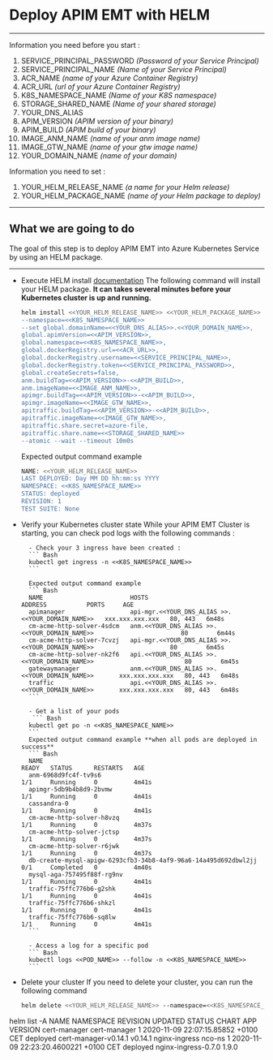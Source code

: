 # Deploy APIM EMT with HELM
*********************

Information you need before you start : 
1. SERVICE_PRINCIPAL_PASSWORD   *(Password of your Service Principal)* 
2. SERVICE_PRINCIPAL_NAME       *(Name of your Service Principal)*
3. ACR_NAME                     *(name of your Azure Container Registry)*
4. ACR_URL                      *(url of your Azure Container Registry)*
5. K8S_NAMESPACE_NAME           *(Name of your K8S namespace)*
6. STORAGE_SHARED_NAME          *(Name of your shared storage)*
7. YOUR_DNS_ALIAS               
8. APIM_VERSION                 *(APIM version of your binary)*
9. APIM_BUILD                   *(APIM build of your binary)*
10. IMAGE_ANM_NAME              *(name of your anm image name)*
11. IMAGE_GTW_NAME              *(name of your gtw image name)*
12. YOUR_DOMAIN_NAME            *(name of your domain)*

Information you need to set :
1. YOUR_HELM_RELEASE_NAME        *(a name for your Helm release)*
2. YOUR_HELM_PACKAGE_NAME        *(name of your Helm package to deploy)*

*********************

## What we are going to do
The goal of this step is to deploy APIM EMT into Azure Kubernetes Service by using an HELM package.

*********************

- Execute HELM install [documentation](https://helm.sh/docs/helm/helm_install/)
    The following command will install your HELM package.
    **It can takes several minutes before your Kubernetes cluster is up and running.**

    ``` Bash
    helm install <<YOUR_HELM_RELEASE_NAME>> <<YOUR_HELM_PACKAGE_NAME>> 
    --namespace=<<K8S_NAMESPACE_NAME>> 
    --set global.domainName=<<YOUR_DNS_ALIAS>>.<<YOUR_DOMAIN_NAME>>,
    global.apimVersion=<<APIM_VERSION>>,
    global.namespace=<<K8S_NAMESPACE_NAME>>,
    global.dockerRegistry.url=<<ACR_URL>>,
    global.dockerRegistry.username=<<SERVICE_PRINCIPAL_NAME>>,
    global.dockerRegistry.token=<<SERVICE_PRINCIPAL_PASSWORD>>,
    global.createSecrets=false,
    anm.buildTag=<<APIM_VERSION>>-<<APIM_BUILD>>,
    anm.imageName=<<IMAGE_ANM_NAME>>,
    apimgr.buildTag=<<APIM_VERSION>>-<<APIM_BUILD>>,
    apimgr.imageName=<<IMAGE_GTW_NAME>>,
    apitraffic.buildTag=<<APIM_VERSION>>-<<APIM_BUILD>>,
    apitraffic.imageName=<<IMAGE_GTW_NAME>>,
    apitraffic.share.secret=azure-file,
    apitraffic.share.name=<<STORAGE_SHARED_NAME>> 
    --atomic --wait --timeout 10m0s
    ```

    Expected output command example
    ``` Bash
    NAME: <<YOUR_HELM_RELEASE_NAME>>
    LAST DEPLOYED: Day MM DD hh:mm:ss YYYY
    NAMESPACE: <<K8S_NAMESPACE_NAME>>
    STATUS: deployed
    REVISION: 1
    TEST SUITE: None
    ```

- Verify your Kubernetes cluster state
    While your APIM EMT Cluster is starting, you can check pod logs with the following commands :
    
        - Check your 3 ingress have been created :
        ``` Bash
        kubectl get ingress -n <<K8S_NAMESPACE_NAME>>
        ```
    
        Expected output command example
        ``` Bash
        NAME                        HOSTS                                                 ADDRESS           PORTS     AGE
        apimanager                  api-mgr.<<YOUR_DNS_ALIAS >>.<<YOUR_DOMAIN_NAME>>   xxx.xxx.xxx.xxx   80, 443   6m48s
        cm-acme-http-solver-4sdcm   anm.<<YOUR_DNS_ALIAS >>.<<YOUR_DOMAIN_NAME>>                        80        6m44s
        cm-acme-http-solver-7cvzj   api-mgr.<<YOUR_DNS_ALIAS >>.<<YOUR_DOMAIN_NAME>>                     80        6m45s
        cm-acme-http-solver-nk2f6   api.<<YOUR_DNS_ALIAS >>.<<YOUR_DOMAIN_NAME>>                         80        6m45s
        gatewaymanager              anm.<<YOUR_DNS_ALIAS >>.<<YOUR_DOMAIN_NAME>>       xxx.xxx.xxx.xxx   80, 443   6m48s
        traffic                     api.<<YOUR_DNS_ALIAS >>.<<YOUR_DOMAIN_NAME>>       xxx.xxx.xxx.xxx   80, 443   6m48s
        ```
        
        - Get a list of your pods
         ``` Bash
        kubectl get po -n <<K8S_NAMESPACE_NAME>>
        ```
        Expected output command example **when all pods are deployed in success**
        ``` Bash
        NAME                                                              READY   STATUS      RESTARTS   AGE
        anm-6968d9fc4f-tv9s6                                              1/1     Running     0          4m41s
        apimgr-5db9b4b8d9-2bvmw                                           1/1     Running     0          4m41s
        cassandra-0                                                       1/1     Running     0          4m41s
        cm-acme-http-solver-h8vzq                                         1/1     Running     0          4m37s
        cm-acme-http-solver-jctsp                                         1/1     Running     0          4m37s
        cm-acme-http-solver-r6jwk                                         1/1     Running     0          4m37s
        db-create-mysql-apigw-6293cfb3-34b8-4af9-96a6-14a495d692dbwl2jj   0/1     Completed   0          4m40s
        mysql-aga-757495f88f-rg9nv                                        1/1     Running     0          4m41s
        traffic-75ffc776b6-g2shk                                          1/1     Running     0          4m41s
        traffic-75ffc776b6-shkzl                                          1/1     Running     0          4m41s
        traffic-75ffc776b6-sq8lw                                          1/1     Running     0          4m41s
        ```

        - Access a log for a specific pod
        ``` Bash
        kubectl logs <<POD_NAME>> --follow -n <<K8S_NAMESPACE_NAME>> 
        ```
    
- Delete your cluster
    If you need to delete your cluster, you can run the following command
    ``` Bash
    helm delete <<YOUR_HELM_RELEASE_NAME>> --namespace=<<K8S_NAMESPACE_NAME>>
    ```

helm list -A
NAME            NAMESPACE       REVISION        UPDATED                                 STATUS          CHART                   APP VERSION
cert-manager    cert-manager    1               2020-11-09 22:07:15.85852 +0100 CET     deployed        cert-manager-v0.14.1    v0.14.1
nginx-ingress   nco-ns          1               2020-11-09 22:23:20.4600221 +0100 CET   deployed        nginx-ingress-0.7.0     1.9.0
